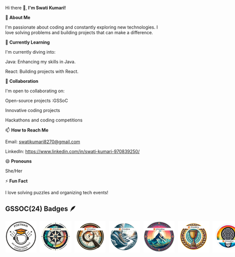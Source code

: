 Hi there 👋, **I'm Swati Kumari!**

👀 **About Me**

I'm passionate about coding and constantly exploring new technologies. I love solving problems and building projects that can make a difference.

🌱 **Currently Learning**

I'm currently diving into:

Java: Enhancing my skills in Java.

React: Building projects with React.

💞️ **Collaboration**

I'm open to collaborating on:

Open-source projects :GSSoC

Innovative coding projects

Hackathons and coding competitions

📫 **How to Reach Me**

Email: swatikumari8270@gmail.com

LinkedIn: https://www.linkedin.com/in/swati-kumari-970839250/

😄 **Pronouns**

She/Her

⚡ **Fun Fact**

I love solving puzzles and organizing tech events!


## GSSOC(24) Badges 🪶
<div style='display:flex; align-items:center; gap: 10px;' align='center'>
<img src="https://raw.githubusercontent.com/girlscript/gssoc-website-new/main/public/badges/postman.png" width="100px" height="100px" />
  <img src="https://github.com/girlscript/gssoc-website-new/blob/main/public/badges/1.png" width="100px" height="100px" />
  <img src="https://github.com/girlscript/gssoc-website-new/blob/main/public/badges/2.png" width="100px" height="100px" />
  <img src="https://github.com/girlscript/gssoc-website-new/blob/main/public/badges/3.png" width="100px" height="100px" />
  <img src="https://github.com/girlscript/gssoc-website-new/blob/main/public/badges/4.png" width="100px" height="100px" />
  <img src="https://github.com/girlscript/gssoc-website-new/blob/main/public/badges/5.png" width="100px" height="100px" />
  <img src="https://github.com/girlscript/gssoc-website-new/blob/main/public/badges/6.png" width="100px" height="100px" />
  <img src="https://github.com/girlscript/gssoc-website-new/blob/main/public/badges/7.png" width="100px" height="100px" />
  <img src="https://github.com/girlscript/gssoc-website-new/blob/main/public/badges/8.png" width="100px" height="100px" />
</div>
